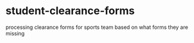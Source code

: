 # student-clearance-forms
processing clearance forms for sports team based on what forms they are missing

